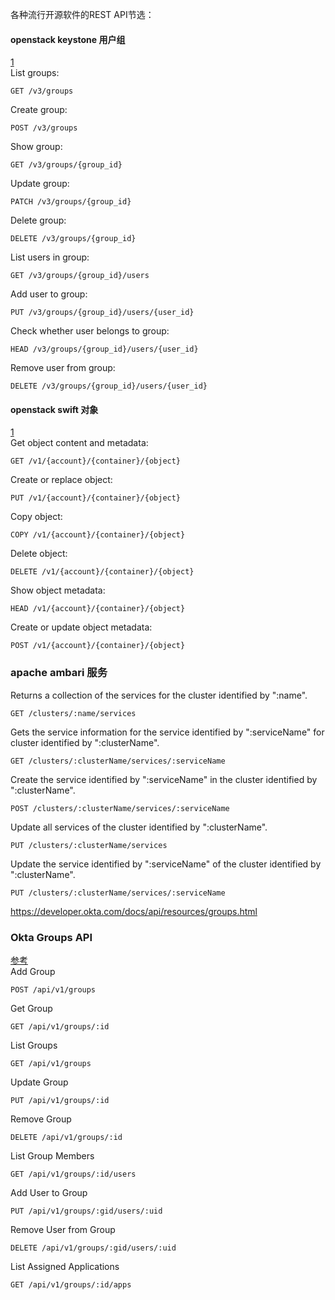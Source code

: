 各种流行开源软件的REST API节选：

#### openstack keystone 用户组
[1](https://developer.openstack.org/api-ref/identity/v3/index.html#groups)  
List groups:
```
GET /v3/groups
```

Create group:
```
POST /v3/groups
```
Show group:  
```
GET /v3/groups/{group_id}
```  
Update group:
```
PATCH /v3/groups/{group_id}
```  
Delete group:
```
DELETE /v3/groups/{group_id}
```  
List users in group:
```
GET /v3/groups/{group_id}/users
```  
Add user to group:
```
PUT /v3/groups/{group_id}/users/{user_id}
```  
Check whether user belongs to group:
```
HEAD /v3/groups/{group_id}/users/{user_id}
```  
Remove user from group:
```
DELETE /v3/groups/{group_id}/users/{user_id}
```  

#### openstack swift 对象
[1](https://developer.openstack.org/api-ref/object-store/)  
Get object content and metadata:
```
GET /v1/{account}/{container}/{object}
```  

Create or replace object:
```
PUT /v1/{account}/{container}/{object}
```  

Copy object:
```
COPY /v1/{account}/{container}/{object}
```  

Delete object:
```
DELETE /v1/{account}/{container}/{object}
```  
Show object metadata:
```
HEAD /v1/{account}/{container}/{object}
```
Create or update object metadata:
```
POST /v1/{account}/{container}/{object}
```  

### apache ambari 服务
Returns a collection of the services for the cluster identified by ":name".  
```
GET /clusters/:name/services
```   

Gets the service information for the service identified by ":serviceName" for cluster identified by ":clusterName".  
```
GET /clusters/:clusterName/services/:serviceName
```  

Create the service identified by ":serviceName" in the cluster identified by ":clusterName".  
```
POST /clusters/:clusterName/services/:serviceName
```  

Update all services of the cluster identified by ":clusterName".  
```
PUT /clusters/:clusterName/services
```  

Update the service identified by ":serviceName" of the cluster identified by ":clusterName".  
```
PUT /clusters/:clusterName/services/:serviceName
```  
https://developer.okta.com/docs/api/resources/groups.html


### Okta Groups API
[参考](https://developer.okta.com/docs/api/resources/groups.html)  
Add Group
```
POST /api/v1/groups
```
Get Group
```
GET /api/v1/groups/:id
```
List Groups
```
GET /api/v1/groups
```
Update Group
```
PUT /api/v1/groups/:id
```
Remove Group
```
DELETE /api/v1/groups/:id
```
List Group Members
```
GET /api/v1/groups/:id/users
```
Add User to Group
```
PUT /api/v1/groups/:gid/users/:uid
```
Remove User from Group
```
DELETE /api/v1/groups/:gid/users/:uid
```
List Assigned Applications
```
GET /api/v1/groups/:id/apps
```
